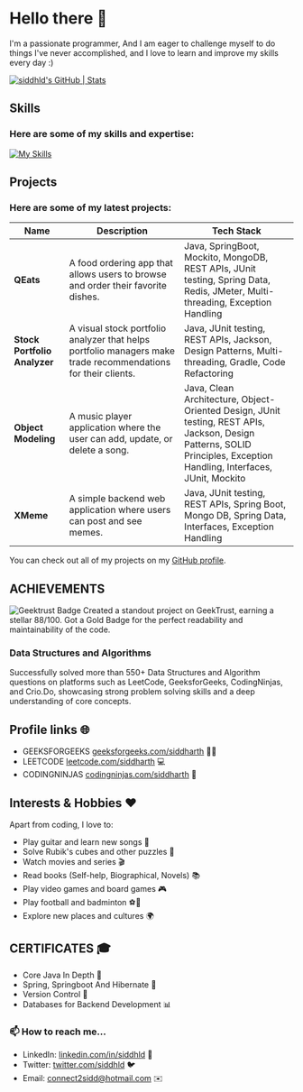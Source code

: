 # Hello there 👋


I'm a passionate programmer, And I am eager to challenge myself to do things I've never accomplished, and I love to learn and improve my skills every day :)

[![siddhld's GitHub | Stats](https://stats.quine.sh/siddhld/github?theme=dark)](https://quine.sh?utm_source=widgets&utm_campaign=siddhld)


## Skills
### Here are some of my skills and expertise:

[![My Skills](https://skillicons.dev/icons?i=cpp,java,html,css,javascript,tailwind,react,spring,hibernate,nodejs,express,mysql,mongodb,git,kubernetes,docker,maven,gradle,postman,git,vscode,idea,eclipse&theme=light)](https://skillicons.dev)



## Projects
### Here are some of my latest projects:

| **Name** | **Description** | **Tech Stack** |
| --- | --- | --- |
| **QEats** | A food ordering app that allows users to browse and order their favorite dishes. | Java, SpringBoot, Mockito, MongoDB, REST APIs, JUnit testing, Spring Data, Redis, JMeter, Multi-threading, Exception Handling |
| **Stock Portfolio Analyzer** | A visual stock portfolio analyzer that helps portfolio managers make trade recommendations for their clients. | Java, JUnit testing, REST APIs, Jackson, Design Patterns, Multi-threading, Gradle, Code Refactoring |
| **Object Modeling** | A music player application where the user can add, update, or delete a song. | Java, Clean Architecture, Object-Oriented Design, JUnit testing, REST APIs, Jackson, Design Patterns, SOLID Principles, Exception Handling, Interfaces, JUnit, Mockito |
| **XMeme** | A simple backend web application where users can post and see memes. | Java, JUnit testing, REST APIs, Spring Boot, Mongo DB, Spring Data, Interfaces, Exception Handling |


You can check out all of my projects on my [GitHub profile](https://github.com/siddhld?tab=repositories).






## ACHIEVEMENTS
![Geektrust Badge](https://github.com/siddhld/siddhld/assets/90497078/29f7b357-4b52-4747-95ba-7decce2bda7b)
Created a standout project on GeekTrust, earning a stellar 88/100. Got a Gold Badge for the perfect readability and maintainability of the code.

### Data Structures and Algorithms
Successfully solved more than 550+ Data Structures and Algorithm questions on platforms such as LeetCode, GeeksforGeeks, CodingNinjas, and
Crio.Do, showcasing strong problem solving skills and a deep understanding of core concepts.





## Profile links 🌐
- GEEKSFORGEEKS [geeksforgeeks.com/siddharth](https://auth.geeksforgeeks.org/user/sidd_01/) 🧑‍💻
- LEETCODE [leetcode.com/siddharth](https://leetcode.com/Siddharthkr03/) 💻
- CODINGNINJAS [codingninjas.com/siddharth](https://www.codingninjas.com/studio/profile/692b6a55-ce79-4e6f-97b1-2b5ca047f8bf) 🚀

## Interests & Hobbies ❤️
Apart from coding, I love to:
- Play guitar and learn new songs 🎸
- Solve Rubik's cubes and other puzzles 🧩
- Watch movies and series 🎬
- Read books (Self-help, Biographical, Novels) 📚
- Play video games and board games 🎮
- Play football and badminton ⚽️🏸
- Explore new places and cultures 🌍

## CERTIFICATES 🎓
- Core Java In Depth [](https://www.udemy.com/certificate/UC-af3aa260-ceba-4ded-a651-f762a91a7069/) 📜
- Spring, Springboot And Hibernate [](https://www.udemy.com/certificate/UC-e5544a22-d6ee-4849-afae-a913fd38961f/) 🌱
- Version Control [](https://www.coursera.org/account/accomplishments/verify/JYLDGDK25845) 📝
- Databases for Backend Development [](https://www.coursera.org/account/accomplishments/verify/6YJZP4S9Z2LQ) 📊

### 📫 How to reach me...
- LinkedIn: [linkedin.com/in/siddhld](https://www.linkedin.com/in/siddharthhaldhar/) 💼
- Twitter: [twitter.com/siddhld](https://twitter.com/Siddharthhld) 🐦
- Email: [connect2sidd@hotmail.com](connect2sidd@hotmail.com) ✉️
